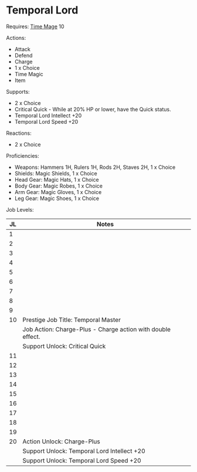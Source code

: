 # Temporal Lord

Requires: [Time Mage](/Jobs/JobDetails/TimeMage.md) 10

Actions:

- Attack
- Defend
- Charge
- 1 x Choice
- Time Magic
- Item

Supports:

- 2 x Choice
- Critical Quick - While at 20% HP or lower, have the Quick status.
- Temporal Lord Intellect +20
- Temporal Lord Speed +20

Reactions:

- 2 x Choice

Proficiencies:

- Weapons: Hammers 1H, Rulers 1H, Rods 2H, Staves 2H, 1 x Choice
- Shields: Magic Shields, 1 x Choice
- Head Gear: Magic Hats, 1 x Choice
- Body Gear: Magic Robes, 1 x Choice
- Arm Gear: Magic Gloves, 1 x Choice
- Leg Gear: Magic Shoes, 1 x Choice

Job Levels:

| JL | Notes |
| --- | --- |
| 1 | 
| 2 | 
| 3 | 
| 4 | 
| 5 | 
| 6 | 
| 7 | 
| 8 | 
| 9 | 
| 10 | Prestige Job Title: Temporal Master
|    | Job Action: Charge-Plus - Charge action with double effect.
|    | Support Unlock: Critical Quick
| 11 | 
| 12 | 
| 13 | 
| 14 | 
| 15 | 
| 16 | 
| 17 | 
| 18 | 
| 19 | 
| 20 | Action Unlock: Charge-Plus
|    | Support Unlock: Temporal Lord Intellect +20
|    | Support Unlock: Temporal Lord Speed +20
